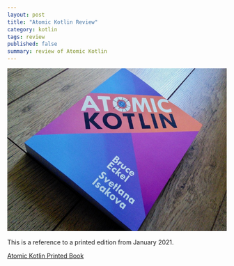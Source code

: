```yaml
---
layout: post
title: "Atomic Kotlin Review"
category: kotlin
tags: review
published: false
summary: review of Atomic Kotlin
---
```


![Atomic Kotlin](/public/atomic_kotlin.jpg)

This is a reference to a printed edition from January 2021.

[Atomic Kotlin Printed Book](https://www.atomickotlin.com/printbook/)
